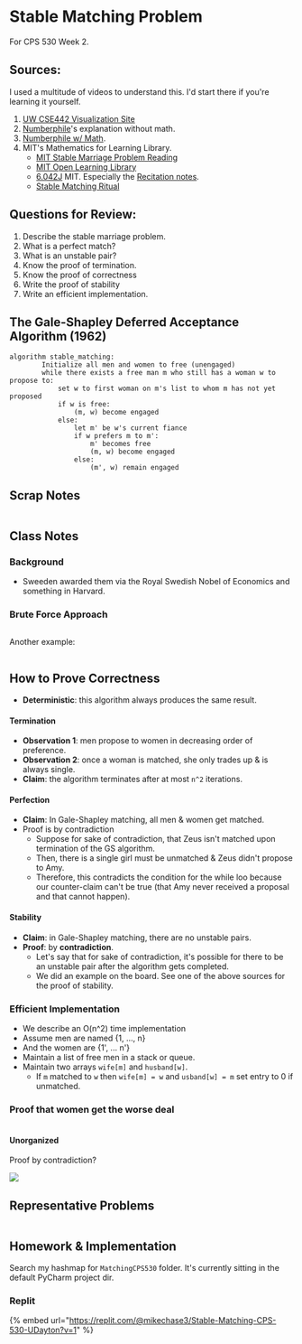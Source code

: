 # Stable Matching Problem

For CPS 530 Week 2.

## Sources:

I used a multitude of videos to understand this. I'd start there if you're learning it yourself.

1. [UW CSE442 Visualization Site](https://uw-cse442-wi20.github.io/FP-cs-algorithm/)
2. [Numberphile](https://www.youtube.com/watch?v=Qcv1IqHWAzg)'s explanation without math.
3. [Numberphile w/ Math](https://www.youtube.com/watch?v=LtTV6rIxhdo).
4. MIT's Mathematics for Learning Library.
   * [MIT Stable Marriage Problem Reading](https://openlearninglibrary.mit.edu/assets/courseware/v1/d654c70d7bd563a57216f76bd8bbf308/asset-v1:OCW+6.042J+2T2019+type@asset+block/MIT6\_042JS15\_Session22.pdf)
   * [MIT Open Learning Library](https://openlearninglibrary.mit.edu/courses/course-v1:OCW+6.042J+2T2019/courseware/2123f967fa994ff8a6d8bb681df65745/c722e6fd7da7492d9e165a6c987898e5/?activate\_block\_id=block-v1%3AOCW%2B6.042J%2B2T2019%2Btype%40sequential%2Bblock%40c722e6fd7da7492d9e165a6c987898e5)
   * [6.042J](https://ocw.mit.edu/courses/6-042j-mathematics-for-computer-science-fall-2010/pages/syllabus/) MIT. Especially the [Recitation notes](https://ocw.mit.edu/courses/6-042j-mathematics-for-computer-science-fall-2010/resources/mit6\_042jf10\_rec07\_sol/).
   * [Stable Matching Ritual](https://www.youtube.com/watch?v=RE5PmdGNgj0)

## Questions for Review:

1. Describe the stable marriage problem.
2. What is a perfect match?
3. What is an unstable pair?
4. Know the proof of termination.
5. Know the proof of correctness
6. Write the proof of stability
7. Write an efficient implementation.

## The Gale-Shapley Deferred Acceptance Algorithm (1962)

```
algorithm stable_matching:
		Initialize all men and women to free (unengaged)
		while there exists a free man m who still has a woman w to propose to:
			set w to first woman on m's list to whom m has not yet proposed
			if w is free:
				(m, w) become engaged
			else:
				let m' be w's current fiance
				if w prefers m to m':
					m' becomes free
					(m, w) become engaged
				else:
					(m', w) remain engaged
```

## Scrap Notes

<figure><img src="../../../.gitbook/assets/Stable Matching Scrap Notes.png" alt=""><figcaption></figcaption></figure>

## Class Notes

### Background

* Sweeden awarded them via the Royal Swedish Nobel of Economics and something in Harvard.

### Brute Force Approach

<figure><img src="../../../.gitbook/assets/image (149).png" alt=""><figcaption></figcaption></figure>

Another example:

<figure><img src="../../../.gitbook/assets/image (266).png" alt=""><figcaption></figcaption></figure>

###

## How to Prove Correctness

* **Deterministic**: this algorithm always produces the same result.

#### Termination

* **Observation 1**: men propose to women in decreasing order of preference.
* **Observation 2**: once a woman is matched, she only trades up & is always single.
* **Claim**: the algorithm terminates after at most `n^2` iterations.

#### Perfection

* **Claim**: In Gale-Shapley matching, all men & women get matched.
* Proof is by contradiction
  * Suppose for sake of contradiction, that Zeus isn't matched upon termination of the GS algorithm.
  * Then, there is a single girl must be unmatched & Zeus didn't propose to Amy.
  * Therefore, this contradicts the condition for the while loo because our counter-claim can't be true (that Amy never received a proposal and that cannot happen).

#### Stability

* **Claim**: in Gale-Shapley matching, there are no unstable pairs.
* **Proof**: by **contradiction**.
  * Let's say that for sake of contradiction, it's possible for there to be an unstable pair after the algorithm gets completed.
  * We did an example on the board. See one of the above sources for the proof of stability.

### Efficient Implementation

* We describe an O(n^2) time implementation
* Assume men are named {1, ..., n}
* And the women are {1', ... n'}
* Maintain a list of free men in a stack or queue.
* Maintain two arrays `wife[m]` and `husband[w]`.
  * If `m` matched to `w` then `wife[m] = w` and `usband[w] = m` set entry to 0 if unmatched.

### Proof that women get the worse deal

<figure><img src="../../../.gitbook/assets/image (1) (1) (1).png" alt=""><figcaption></figcaption></figure>

#### Unorganized

Proof by contradiction?

![](<../../../.gitbook/assets/image (1) (1).png>)

## Representative Problems
<figure><img src="../../../.gitbook/assets/image (2).png" alt=""><figcaption></figcaption></figure>



## Homework & Implementation

Search my hashmap for `MatchingCPS530` folder. It's currently sitting in the default PyCharm project dir.

### Replit

{% embed url="https://replit.com/@mikechase3/Stable-Matching-CPS-530-UDayton?v=1" %}
